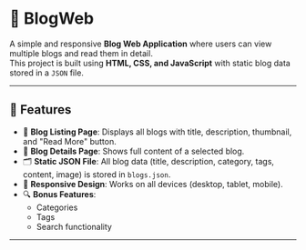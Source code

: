 # 📖 BlogWeb

A simple and responsive **Blog Web Application** where users can view multiple blogs and read them in detail.  
This project is built using **HTML, CSS, and JavaScript** with static blog data stored in a `JSON` file.

---

## 🚀 Features
- 📑 **Blog Listing Page**: Displays all blogs with title, description, thumbnail, and "Read More" button.  
- 📝 **Blog Details Page**: Shows full content of a selected blog.  
- 🗂 **Static JSON File**: All blog data (title, description, category, tags, content, image) is stored in `blogs.json`.  
- 📱 **Responsive Design**: Works on all devices (desktop, tablet, mobile).  
- 🔍 **Bonus Features**:
  - Categories
  - Tags
  - Search functionality

---


